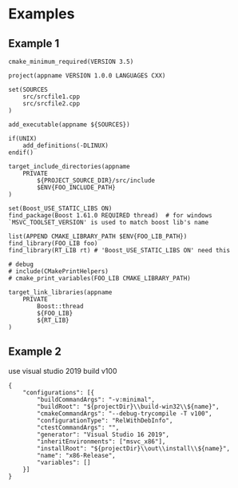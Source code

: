 # Examples

## Example 1

    cmake_minimum_required(VERSION 3.5)
    
    project(appname VERSION 1.0.0 LANGUAGES CXX)
    
    set(SOURCES
        src/srcfile1.cpp
        src/srcfile2.cpp
    )
    
    add_executable(appname ${SOURCES})
    
    if(UNIX)
        add_definitions(-DLINUX)
    endif()
    
    target_include_directories(appname
        PRIVATE 
            ${PROJECT_SOURCE_DIR}/src/include
            $ENV{FOO_INCLUDE_PATH}
    )

    set(Boost_USE_STATIC_LIBS ON)
    find_package(Boost 1.61.0 REQUIRED thread)  # for windows `MSVC_TOOLSET_VERSION' is used to match boost lib's name
    
    list(APPEND CMAKE_LIBRARY_PATH $ENV{FOO_LIB_PATH})
    find_library(FOO_LIB foo)
    find_library(RT_LIB rt) # 'Boost_USE_STATIC_LIBS ON' need this
    
    # debug
    # include(CMakePrintHelpers)
    # cmake_print_variables(FOO_LIB CMAKE_LIBRARY_PATH)
    
    target_link_libraries(appname
        PRIVATE
            Boost::thread
            ${FOO_LIB}
            ${RT_LIB}
    )

## Example 2

use visual studio 2019 build v100

    {
        "configurations": [{
            "buildCommandArgs": "-v:minimal",
            "buildRoot": "${projectDir}\\build-win32\\${name}",
            "cmakeCommandArgs": "--debug-trycompile -T v100",
            "configurationType": "RelWithDebInfo",
            "ctestCommandArgs": "",
            "generator": "Visual Studio 16 2019",
            "inheritEnvironments": ["msvc_x86"],
            "installRoot": "${projectDir}\\out\\install\\${name}",
            "name": "x86-Release",
            "variables": []
        }]
    }
